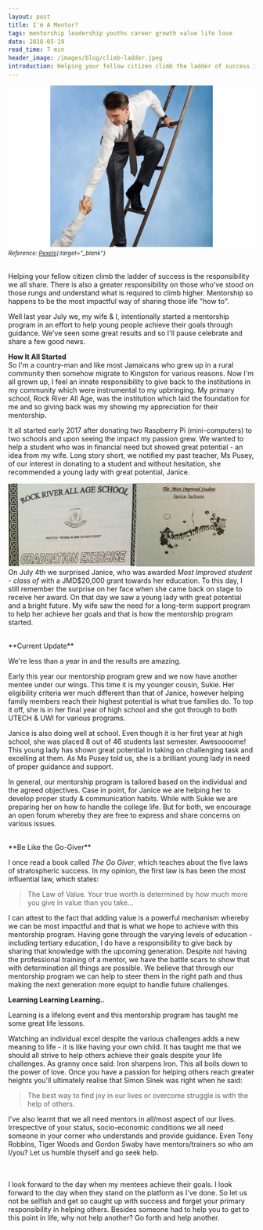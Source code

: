 ```yaml
---
layout: post
title: I'm A Mentor?
tags: mentorship leadership youths career growth value life love
date: 2018-05-19
read_time: 7 min
header_image: /images/blog/climb-ladder.jpeg
introduction: Helping your fellow citizen climb the ladder of success is the responsibility we all share. There is also a greater responsibility on those who've stood on those rungs and understand what is required to climb higher. Mentorship so happens to be the most impactful way of sharing those life "how to".
---
```


!["Helping Others"](/images/blog/climb-ladder.jpeg)
<small>*Reference: [Pexels][head_image]{:target="_blank"}*</small>

<br/>
Helping your fellow citizen climb the ladder of success is the responsibility we all share. There is also a greater responsibility on those who've stood on those rungs and understand what is required to climb higher. Mentorship so happens to be the most impactful way of sharing those life "how to".

Well last year July we, my wife & I, intentionally started a mentorship program in an effort to help young people achieve their goals through guidance. We've seen some great results and so I'll pause celebrate and share a few good news.

**How It All Started**
<br/>
So I'm a country-man and like most Jamaicans who grew up in a rural community then somehow migrate to Kingston for various reasons. Now I'm all grown up, I feel an innate responsibility to give back to the institutions in my community which were instrumental to my upbringing. My primary school, Rock River All Age, was the institution which laid the foundation for me and so giving back was my showing my appreciation for their mentorship.

It all started early 2017 after donating two Raspberry Pi (mini-computers) to two schools and upon seeing the impact my passion grew. We wanted to help a student who was in financial need but showed great potential - an idea from my wife. Long story short, we notified my past teacher, Ms Pusey, of our interest in donating to a student and without hesitation, she recommended a young lady with great potential, Janice.

![Janice Award][janice-award]
On July 4th we surprised Janice, who was awarded _Most Improved student - class of_ with a JMD$20,000 grant towards her education. To this day, I still remember the surprise on her face when she came back on stage to receive her award. On that day we saw a young lady with great potential and a bright future. My wife saw the need for a long-term support program to help her achieve her goals and that is how the mentorship program started.

<br/>
**Current Update**

We're less than a year in and the results are amazing.

Early this year our mentorship program grew and we now have another mentee under our wings. This time it is my younger cousin, Sukie. Her eligibility criteria wer much different than that of Janice, however helping family members reach their highest potential is what true families do. To top it off, she is in her final year of high school and she got through to both UTECH & UWI for various programs.

Janice is also doing well at school. Even though it is her first year at high school, she was placed 8 out of 46 students last semester. Awesoooome! This young lady has shown great potential in taking on challenging task and excelling at them. As Ms Pusey told us, she is a brilliant young lady in need of proper guidance and support.

In general, our mentorship program is tailored based on the individual and the agreed objectives. Case in point, for Janice we are helping her to develop proper study & communication habits. While with Sukie we are preparing her on how to handle the college life. But for both, we encourage an open forum whereby they are free to express and share concerns on various issues.

<br/>
**Be Like the Go-Giver**

I once read a book called _The Go Giver_, which teaches about the five laws of stratospheric success. In my opinion, the first law is has been the most influential law, which states:

> The Law of Value. Your true worth is determined by how much more you give in value than you take...

I can attest to the fact that adding value is a powerful mechanism whereby we can be most impactful and that is what we hope to achieve with this mentorship program. Having gone through the varying levels of education - including tertiary education, I do have a responsibility to give back by sharing that knowledge with the upcoming generation. Despite not having the professional training of a mentor, we have the battle scars to show that with determination all things are possible. We believe that through our mentorship program we can help to steer them in the right path and thus making the next generation more equipt to handle future challenges.
<br/>

**Learning Learning Learning..**

Learning is a lifelong event and this mentorship program has taught me some great life lessons. 

Watching an individual excel despite the various challenges adds a new meaning to life - it is like having your own child. It has taught me that we should all strive to help others achieve their goals despite your life challenges. As granny once said: Iron sharpens Iron. This all boils down to the power of love. Once you have a passion for helping others reach greater heights you'll ultimately realise that Simon Sinek was right when he said:
 
> The best way to find joy in our lives or overcome struggle is with the help of others.


I've also learnt that we all need mentors in all/most aspect of our lives. Irrespective of your status, socio-economic conditions we all need someone in your corner who understands and provide guidance. Even Tony Robbins, Tiger Woods and Gordon Swaby have mentors/trainers so who am I/you? Let us humble thyself and go seek help.

<br />
<br />
I look forward to the day when my mentees achieve their goals. I look forward to the day when they stand on the platform as I've done. So let us not be selfish and get so caught up with success and forget your primary responsibility in helping others. Besides someone had to help you to get to this point in life, why not help another? Go forth and help another. 


[head_image]: https://www.pexels.com/photo/man-s-hand-in-shallow-focus-and-grayscale-photography-167964/
[janice-award]: /images/blog/janice-award.jpg






